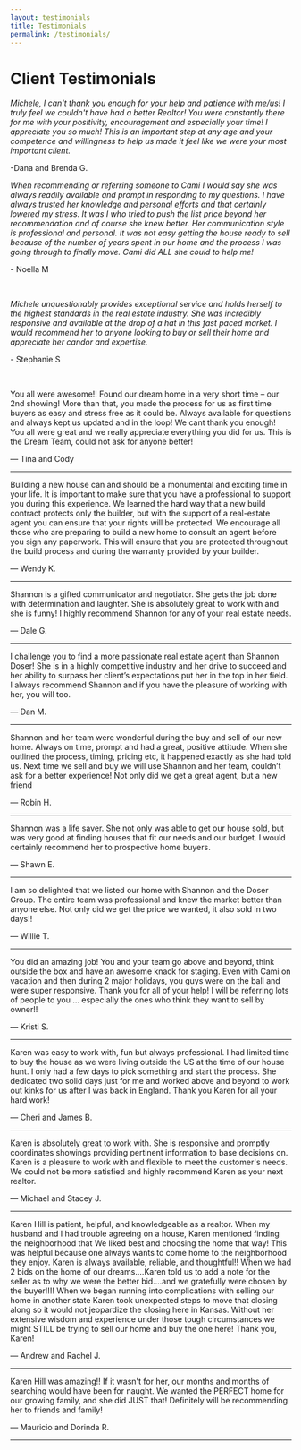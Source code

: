 ```yaml
---
layout: testimonials
title: Testimonials
permalink: /testimonials/
---
```


# Client Testimonials

*Michele, I can't thank you enough for your help and patience with me/us\! I truly feel we couldn't have had a better Realtor\! You were constantly there for me with your positivity, encouragement and especially your time\! I appreciate you so much\! This is an important step at any age and your competence and willingness to help us made it feel like we were your most important client.*

\-Dana and Brenda G.&nbsp;

*When recommending or referring someone to Cami I would say she was always readily available and prompt in responding to my questions. I have always trusted her knowledge and personal efforts and that certainly lowered my stress. It was I who tried to push the list price beyond her recommendation and of course she knew better. Her communication style is professional and personal. It was not easy getting the house ready to sell because of the number of years spent in our home and the process I was going through to finally move. Cami did ALL she could to help me\!*

\- Noella M

&nbsp;

*Michele unquestionably provides exceptional service and holds herself to the highest standards in the real estate industry. She was incredibly responsive and available at the drop of a hat in this fast paced market. I would recommend her to anyone looking to buy or sell their home and appreciate her candor and expertise.*

\- Stephanie S

&nbsp;

<div class="client-testimonial"><p class="testimonial-text">You all were awesome!! Found our dream home in a very short time &ndash; our 2nd showing! More than that, you made the process for us as first time buyers as easy and stress free as it could be. Always available for questions and always kept us updated and in the loop! We cant thank you enough! You all were great and we really appreciate everything you did for us. This is the Dream Team, could not ask for anyone better!</p><p class="testimonial-author">&mdash; Tina and Cody</p><hr /><div class="client-testimonial"><p class="testimonial-text">Building a new house can and should be a monumental and exciting time in your life. It is important to make sure that you have a professional to support you during this experience. We learned the hard way that a new build contract protects only the builder, but with the support of a real-estate agent you can ensure that your rights will be protected. We encourage all those who are preparing to build a new home to consult an agent before you sign any paperwork. This will ensure that you are protected throughout the build process and during the warranty provided by your builder.</p><p class="testimonial-author">&mdash; Wendy K.</p><hr /><div class="client-testimonial"><p class="testimonial-text">Shannon is a gifted communicator and negotiator. She gets the job done with determination and laughter. She is absolutely great to work with and she is funny! I highly recommend Shannon for any of your real estate needs.</p><p class="testimonial-author">&mdash; Dale G.</p><hr /><div class="client-testimonial"><p class="testimonial-text">I challenge you to find a more passionate real estate agent than Shannon Doser! She is in a highly competitive industry and her drive to succeed and her ability to surpass her client&rsquo;s expectations put her in the top in her field. I always recommend Shannon and if you have the pleasure of working with her, you will too.</p><p class="testimonial-author">&mdash; Dan M.</p><hr /><div class="client-testimonial"><p class="testimonial-text">Shannon and her team were wonderful during the buy and sell of our new home. Always on time, prompt and had a great, positive attitude. When she outlined the process, timing, pricing etc, it happened exactly as she had told us. Next time we sell and buy we will use Shannon and her team, couldn&rsquo;t ask for a better experience! Not only did we get a great agent, but a new friend</p><p class="testimonial-author">&mdash; Robin H.</p><hr /><div class="client-testimonial"><p class="testimonial-text">Shannon was a life saver. She not only was able to get our house sold, but was very good at finding houses that fit our needs and our budget. I would certainly recommend her to prospective home buyers.</p><p class="testimonial-author">&mdash; Shawn E.</p><hr /><div class="client-testimonial"><p class="testimonial-text">I am so delighted that we listed our home with Shannon and the Doser Group. The entire team was professional and knew the market better than anyone else. Not only did we get the price we wanted, it also sold in two days!!</p><p class="testimonial-author">&mdash; Willie T.</p><hr /><div class="client-testimonial"><p class="testimonial-text">You did an amazing job! You and your team go above and beyond, think outside the box and have an awesome knack for staging. Even with Cami on vacation and then during 2 major holidays, you guys were on the ball and were super responsive. Thank you for all of your help! I will be referring lots of people to you &hellip; especially the ones who think they want to sell by owner!!</p><p class="testimonial-author">&mdash; Kristi S.</p><hr /><div class="client-testimonial"><p class="testimonial-text">Karen was easy to work with, fun but always professional. I had limited time to buy the house as we were living outside the US at the time of our house hunt. I only had a few days to pick something and start the process. She dedicated two solid days just for me and worked above and beyond to work out kinks for us after I was back in England. Thank you Karen for all your hard work!</p><p class="testimonial-author">&mdash; Cheri and James B.</p><hr /><div class="client-testimonial"><p class="testimonial-text">Karen is absolutely great to work with. She is responsive and promptly coordinates showings providing pertinent information to base decisions on. Karen is a pleasure to work with and flexible to meet the customer's needs. We could not be more satisfied and highly recommend Karen as your next realtor.</p><p class="testimonial-author">&mdash; Michael and Stacey J.</p><hr /><div class="client-testimonial"><p class="testimonial-text">Karen Hill is patient, helpful, and knowledgeable as a realtor. When my husband and I had trouble agreeing on a house, Karen mentioned finding the neighborhood that We liked best and choosing the home that way! This was helpful because one always wants to come home to the neighborhood they enjoy. Karen is always available, reliable, and thoughtful!! When we had 2 bids on the home of our dreams....Karen told us to add a note for the seller as to why we were the better bid....and we gratefully were chosen by the buyer!!!! When we began running into complications with selling our home in another state Karen took unexpected steps to move that closing along so it would not jeopardize the closing here in Kansas. Without her extensive wisdom and experience under those tough circumstances we might STILL be trying to sell our home and buy the one here! Thank you, Karen!</p><p class="testimonial-author">&mdash; Andrew and Rachel J.</p><hr /><div class="client-testimonial"><p class="testimonial-text">Karen Hill was amazing!! If it wasn't for her, our months and months of searching would have been for naught. We wanted the PERFECT home for our growing family, and she did JUST that! Definitely will be recommending her to friends and family!</p><p class="testimonial-author">&mdash; Mauricio and Dorinda R.</p><hr /></div></div></div></div></div></div></div></div></div></div></div></div>
